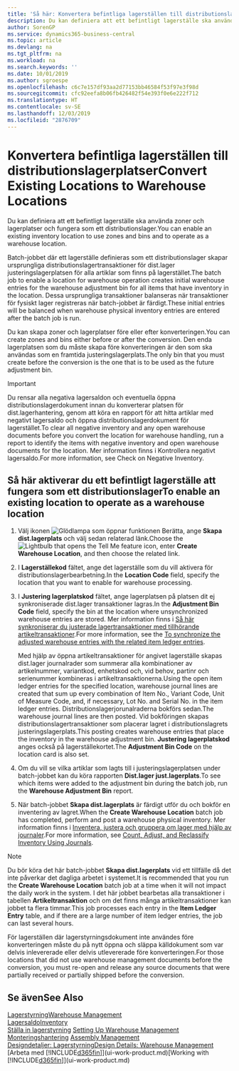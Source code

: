 ```yaml
---
title: 'Så här: Konvertera befintliga lagerställen till distributionslagerplatser | Microsoft Docs'
description: Du kan definiera att ett befintligt lagerställe ska använda zoner och lagerplatser och fungera som ett distributionslager.
author: SorenGP
ms.service: dynamics365-business-central
ms.topic: article
ms.devlang: na
ms.tgt_pltfrm: na
ms.workload: na
ms.search.keywords: ''
ms.date: 10/01/2019
ms.author: sgroespe
ms.openlocfilehash: c6c7e157df93aa2d77153bb46584f53f97e3f98d
ms.sourcegitcommit: cfc92eefa8b06fb426482f54e393f0e6e222f712
ms.translationtype: HT
ms.contentlocale: sv-SE
ms.lasthandoff: 12/03/2019
ms.locfileid: "2876709"
---
```

# <a name="convert-existing-locations-to-warehouse-locations"></a><span data-ttu-id="1e244-103">Konvertera befintliga lagerställen till distributionslagerplatser</span><span class="sxs-lookup"><span data-stu-id="1e244-103">Convert Existing Locations to Warehouse Locations</span></span>
<span data-ttu-id="1e244-104">Du kan definiera att ett befintligt lagerställe ska använda zoner och lagerplatser och fungera som ett distributionslager.</span><span class="sxs-lookup"><span data-stu-id="1e244-104">You can enable an existing inventory location to use zones and bins and to operate as a warehouse location.</span></span>  

<span data-ttu-id="1e244-105">Batch-jobbet där ett lagerställe definieras som ett distributionslager skapar ursprungliga distributionslagertransaktioner för dist.lager justeringslagerplatsen för alla artiklar som finns på lagerstället.</span><span class="sxs-lookup"><span data-stu-id="1e244-105">The batch job to enable a location for warehouse operation creates initial warehouse entries for the warehouse adjustment bin for all items that have inventory in the location.</span></span> <span data-ttu-id="1e244-106">Dessa ursprungliga transaktioner balanseras när transaktioner för fysiskt lager registreras när batch-jobbet är färdigt.</span><span class="sxs-lookup"><span data-stu-id="1e244-106">These initial entries will be balanced when warehouse physical inventory entries are entered after the batch job is run.</span></span>  

<span data-ttu-id="1e244-107">Du kan skapa zoner och lagerplatser före eller efter konverteringen.</span><span class="sxs-lookup"><span data-stu-id="1e244-107">You can create zones and bins either before or after the conversion.</span></span> <span data-ttu-id="1e244-108">Den enda lagerplatsen som du måste skapa före konverteringen är den som ska användas som en framtida justeringslagerplats.</span><span class="sxs-lookup"><span data-stu-id="1e244-108">The only bin that you must create before the conversion is the one that is to be used as the future adjustment bin.</span></span>  

> [!IMPORTANT]  
>  <span data-ttu-id="1e244-109">Du rensar alla negativa lagersaldon och eventuella öppna distributionslagerdokument innan du konverterar platsen för dist.lagerhantering, genom att köra en rapport för att hitta artiklar med negativt lagersaldo och öppna distributionslagerdokument för lagerstället.</span><span class="sxs-lookup"><span data-stu-id="1e244-109">To clear all negative inventory and any open warehouse documents before you convert the location for warehouse handling, run a report to identify the items with negative inventory and open warehouse documents for the location.</span></span> <span data-ttu-id="1e244-110">Mer information finns i Kontrollera negativt lagersaldo.</span><span class="sxs-lookup"><span data-stu-id="1e244-110">For more information, see Check on Negative Inventory.</span></span>  

## <a name="to-enable-an-existing-location-to-operate-as-a-warehouse-location"></a><span data-ttu-id="1e244-111">Så här aktiverar du ett befintligt lagerställe att fungera som ett distributionslager</span><span class="sxs-lookup"><span data-stu-id="1e244-111">To enable an existing location to operate as a warehouse location</span></span>  
1.  <span data-ttu-id="1e244-112">Välj ikonen ![Glödlampa som öppnar funktionen Berätta](media/ui-search/search_small.png "Berätta vad du vill göra"), ange **Skapa dist.lagerplats** och välj sedan relaterad länk.</span><span class="sxs-lookup"><span data-stu-id="1e244-112">Choose the ![Lightbulb that opens the Tell Me feature](media/ui-search/search_small.png "Tell me what you want to do") icon, enter **Create Warehouse Location**, and then choose the related link.</span></span>  
2.  <span data-ttu-id="1e244-113">I **Lagerställekod** fältet, ange det lagerställe som du vill aktivera för distributionslagerbearbetning.</span><span class="sxs-lookup"><span data-stu-id="1e244-113">In the **Location Code** field, specify the location that you want to enable for warehouse processing.</span></span>  
3.  <span data-ttu-id="1e244-114">I **Justering lagerplatskod** fältet, ange lagerplatsen på platsen dit ej synkroniserade dist.lager transaktioner lagras.</span><span class="sxs-lookup"><span data-stu-id="1e244-114">In the **Adjustment Bin Code** field, specify the bin at the location where unsynchronized warehouse entries are stored.</span></span> <span data-ttu-id="1e244-115">Mer information finns i [Så här synkroniserar du justerade lagertransaktioner med tillhörande artikeltransaktioner](inventory-how-count-adjust-reclassify.md#to-synchronize-the-adjusted-warehouse-entries-with-the-related-item-ledger-entries).</span><span class="sxs-lookup"><span data-stu-id="1e244-115">For more information, see the [To synchronize the adjusted warehouse entries with the related item ledger entries](inventory-how-count-adjust-reclassify.md#to-synchronize-the-adjusted-warehouse-entries-with-the-related-item-ledger-entries).</span></span>  

    <span data-ttu-id="1e244-116">Med hjälp av öppna artikeltransaktioner för angivet lagerställe skapas dist.lager journalrader som summerar alla kombinationer av artikelnummer, variantkod, enhetskod och, vid behov, partinr och serienummer kombineras i artikeltransaktionerna.</span><span class="sxs-lookup"><span data-stu-id="1e244-116">Using the open item ledger entries for the specified location, warehouse journal lines are created that sum up every combination of Item No., Variant Code, Unit of Measure Code, and, if necessary, Lot No. and Serial No. in the item ledger entries.</span></span> <span data-ttu-id="1e244-117">Distributionslagerjorunalraderna bokförs sedan.</span><span class="sxs-lookup"><span data-stu-id="1e244-117">The warehouse journal lines are then posted.</span></span> <span data-ttu-id="1e244-118">Vid bokföringen skapas distributionslagertransaktioner som placerar lagret i distributionslagrets justeringslagerplats.</span><span class="sxs-lookup"><span data-stu-id="1e244-118">This posting creates warehouse entries that place the inventory in the warehouse adjustment bin.</span></span> <span data-ttu-id="1e244-119">**Justering lagerplatskod** anges också på lagerställekortet.</span><span class="sxs-lookup"><span data-stu-id="1e244-119">The **Adjustment Bin Code** on the location card is also set.</span></span>  

4.  <span data-ttu-id="1e244-120">Om du vill se vilka artiklar som lagts till i justeringslagerplatsen under batch-jobbet kan du köra rapporten **Dist.lager just.lagerplats**.</span><span class="sxs-lookup"><span data-stu-id="1e244-120">To see which items were added to the adjustment bin during the batch job, run the **Warehouse Adjustment Bin** report.</span></span>  
5.  <span data-ttu-id="1e244-121">När batch-jobbet **Skapa dist.lagerplats** är färdigt utför du och bokför en inventering av lagret.</span><span class="sxs-lookup"><span data-stu-id="1e244-121">When the **Create Warehouse Location** batch job has completed, perform and post a warehouse physical inventory.</span></span> <span data-ttu-id="1e244-122">Mer information finns i [Inventera, justera och gruppera om lager med hjälp av journaler](inventory-how-count-adjust-reclassify.md).</span><span class="sxs-lookup"><span data-stu-id="1e244-122">For more information, see [Count, Adjust, and Reclassify Inventory Using Journals](inventory-how-count-adjust-reclassify.md).</span></span>  

> [!NOTE]  
>  <span data-ttu-id="1e244-123">Du bör köra det här batch-jobbet **Skapa dist.lagerplats** vid ett tillfälle då det inte påverkar det dagliga arbetet i systemet.</span><span class="sxs-lookup"><span data-stu-id="1e244-123">It is recommended that you run the **Create Warehouse Location** batch job at a time when it will not impact the daily work in the system.</span></span> <span data-ttu-id="1e244-124">I det här jobbet bearbetas alla transaktioner i tabellen **Artikeltransaktion** och om det finns många artikeltransaktioner kan jobbet ta flera timmar.</span><span class="sxs-lookup"><span data-stu-id="1e244-124">This job processes each entry in the **Item Ledger Entry** table, and if there are a large number of item ledger entries, the job can last several hours.</span></span>  

 <span data-ttu-id="1e244-125">För lagerställen där lagerstyrningsdokument inte användes före konverteringen måste du på nytt öppna och släppa källdokument som var delvis inlevererade eller delvis utlevererade före konverteringen.</span><span class="sxs-lookup"><span data-stu-id="1e244-125">For those locations that did not use warehouse management documents before the conversion, you must re-open and release any source documents that were partially received or partially shipped before the conversion.</span></span>  

## <a name="see-also"></a><span data-ttu-id="1e244-126">Se även</span><span class="sxs-lookup"><span data-stu-id="1e244-126">See Also</span></span>  
[<span data-ttu-id="1e244-127">Lagerstyrning</span><span class="sxs-lookup"><span data-stu-id="1e244-127">Warehouse Management</span></span>](warehouse-manage-warehouse.md)  
[<span data-ttu-id="1e244-128">Lagersaldo</span><span class="sxs-lookup"><span data-stu-id="1e244-128">Inventory</span></span>](inventory-manage-inventory.md)  
<span data-ttu-id="1e244-129">[Ställa in lagerstyrning](warehouse-setup-warehouse.md)   </span><span class="sxs-lookup"><span data-stu-id="1e244-129">[Setting Up Warehouse Management](warehouse-setup-warehouse.md)   </span></span>  
<span data-ttu-id="1e244-130">[Monteringshantering](assembly-assemble-items.md)  </span><span class="sxs-lookup"><span data-stu-id="1e244-130">[Assembly Management](assembly-assemble-items.md)  </span></span>  
[<span data-ttu-id="1e244-131">Designdetaljer: Lagerstyrning</span><span class="sxs-lookup"><span data-stu-id="1e244-131">Design Details: Warehouse Management</span></span>](design-details-warehouse-management.md)  
<span data-ttu-id="1e244-132">[Arbeta med [!INCLUDE[d365fin](includes/d365fin_md.md)]](ui-work-product.md)</span><span class="sxs-lookup"><span data-stu-id="1e244-132">[Working with [!INCLUDE[d365fin](includes/d365fin_md.md)]](ui-work-product.md)</span></span>
